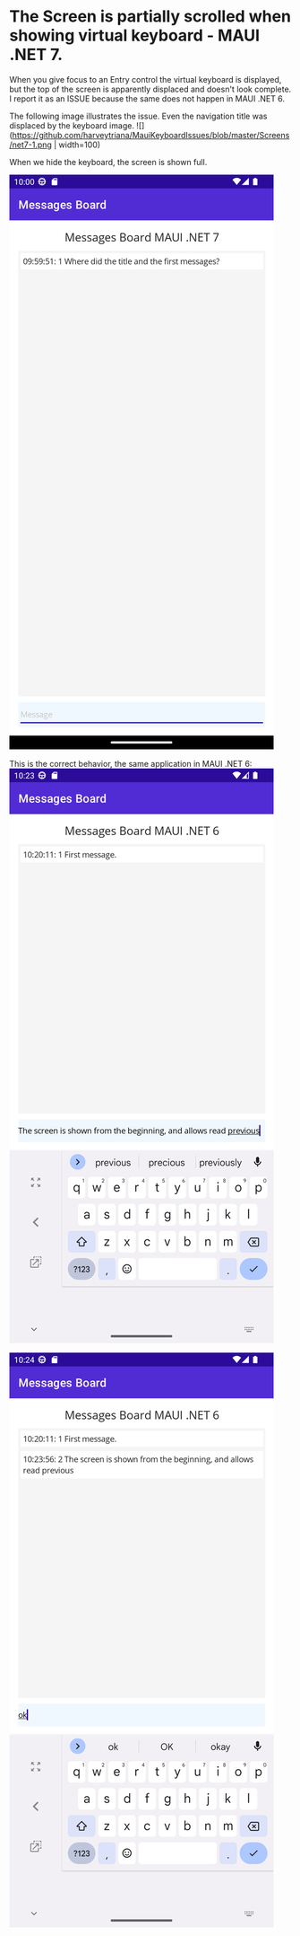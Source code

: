 # The Screen is partially scrolled when showing virtual keyboard - MAUI .NET 7.

When you give focus to an Entry control the virtual keyboard is displayed, but the top of the screen is apparently displaced and doesn't look complete. I report it as an ISSUE because the same does not happen in MAUI .NET 6.

The following image illustrates the issue. Even the navigation title was displaced by the keyboard image.
![](https://github.com/harveytriana/MauiKeyboardIssues/blob/master/Screens/net7-1.png | width=100)

When we hide the keyboard, the screen is shown full.

![](https://github.com/harveytriana/MauiKeyboardIssues/blob/master/Screens/net7-2.png)

This is the correct behavior, the same application in MAUI .NET 6:
![](https://github.com/harveytriana/MauiKeyboardIssues/blob/master/Screens/net6-1.png)

![](https://github.com/harveytriana/MauiKeyboardIssues/blob/master/Screens/net6-2.png)





